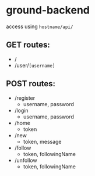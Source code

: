 # ground-backend

access using `hostname/api/`

## GET routes:

- /
- /user/`[username]`

## POST routes:

- /register
  - username, password
- /login
  - username, password
- /home
  - token
- /new
  - token, message
- /follow
  - token, followingName
- /unfollow
  - token, followingName
